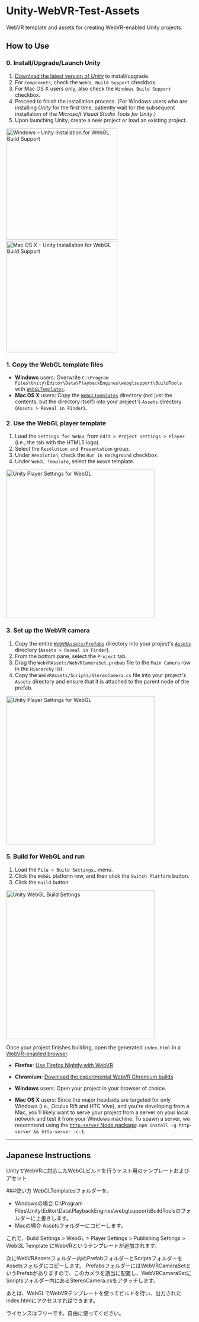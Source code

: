 # Unity-WebVR-Test-Assets

WebVR template and assets for creating WebVR-enabled Unity projects.


## How to Use

### 0. Install/Upgrade/Launch Unity

1. [Download the latest version of _Unity_](https://unity3d.com/get-unity/update) to install/upgrade.
2. For `Components`, check the `WebGL Build Support` checkbox.
3. For Mac OS X users only, also check the `Windows Build Support` checkbox.
4. Proceed to finish the installation process. (For Windows users who are installing _Unity_ for the first time, patiently wait for the subsequent installation of the _Microsoft Visual Studio Tools for Unity_.)
5. Upon launching Unity, create a new project or load an existing project.

<img height="300" style="max-width: 400px" alt="Windows – Unity Installation for WebGL Build Support" title="Windows – Unity Installation for WebGL Build Support" src="https://cloud.githubusercontent.com/assets/203725/14880434/9d1b6dde-0ce3-11e6-875d-7f198c1d8016.png"> &nbsp; <img height="300" style="max-width: 400px" alt="Mac OS X – Unity Installation for WebGL Build Support" title="Mac OS X – Unity Installation for WebGL Build Support" src="https://cloud.githubusercontent.com/assets/203725/14880435/9d1ce0d8-0ce3-11e6-938c-bbc7d73dcd4f.png">

### 1. Copy the WebGL template files

* __Windows__ users: Overwrite `C:\Program Files\Unity\Editor\Data\PlaybackEngines\webglsupport\BuildTools` with [`WebGLTemplates`](WebGLTemplates).
* __Mac OS X__ users: Copy the [`WebGLTemplates`](WebGLTemplates) directory (not just the contents, but the directory itself) into your project's `Assets` directory (`Assets > Reveal in Finder`).

### 2. Use the WebGL player template

1. Load the `Settings for WebGL` from `Edit > Project Settings > Player` (i.e., the tab with the HTML5 logo).
2. Select the `Resolution and Presentation` group.
3. Under `Resolution`, check the `Run In Background` checkbox.
4. Under `WebGL Template`, select the `WebVR` template.

<img width="400" alt="Unity Player Settings for WebGL" title="Unity Player Settings for WebGL" src="https://cloud.githubusercontent.com/assets/203725/14880230/90984d76-0ce2-11e6-8dd6-1bb88699e14f.png">

### 3. Set up the WebVR camera

1. Copy the entire [`WebVRAssets/Prefabs`](WebVRAssets/Prefabs) directory into your project's [`Assets`](#1-copy-the-webgl-template-files) directory (`Assets > Reveal in Finder`).
2. From the bottom pane, select the `Project` tab.
3. Drag the `WebVRAssets/WebVRCameraSet.prebab` file to the `Main Camera` row in the `Hierarchy` list.
4. Copy the `WebVRAssets/Scripts/StereoCamera.cs` file into your project's `Assets` directory and ensure that it is attached to the parent node of the prefab.

<img width="400" alt="Unity Player Settings for WebGL" title="Unity Player Settings for WebGL" src="https://cloud.githubusercontent.com/assets/203725/14883995/ce771dde-0cf6-11e6-82aa-1332f2a3987f.png">

### 5. Build for WebGL and run

1. Load the `File > Build Settings…` menu.
2. Click the `WebGL` platform row, and then click the `Switch Platform` button.
3. Click the `Build` button.

<img width="400" alt="Unity WebGL Build Settings" title="Unity WebGL Build Settings" src="https://cloud.githubusercontent.com/assets/203725/14879699/95632c7a-0cdf-11e6-9b59-9e7e01504c54.png">


Once your project finishes building, open the generated `index.html` in a [WebVR-enabled browser](https://webvr.info/#how-can-i-try-it).

* __Firefox__: [Use Firefox Nightly with WebVR](http://mozvr.com/#start)
* __Chromium__: [Download the experimental WebVR Chromium builds](https://webvr.info/get-chrome/)

* __Windows__ users: Open your project in your browser of choice.
* __Mac OS X__ users: Since the major headsets are targeted for only Windows (i.e., Oculus Rift and HTC Vive), and you're developing from a Mac, you'll likely want to serve your project from a server on your local network and test it from your Windows machine. To spawn a server, we recommend using the [`http-server` Node package](https://www.npmjs.com/package/http-server): `npm install -g http-server && http-server -c-1`.


----



## Japanese Instructions

UnityでWebVRに対応したWebGLビルドを行うテスト用のテンプレートおよびアセット

###使い方
WebGLTemplatesフォルダーを、
* Windowsの場合
  C:\Program Files\Unity\Editor\Data\PlaybackEngines\webglsupport\BuildToolsのフォルダーに上書きします。
* Macの場合
  Assetsフォルダーにコピーします。

これで、Build Settings > WebGL > Player Settings > Publishing Settings > WebGL Template にWebVRというテンプレートが追加されます。

次にWebVRAssetsフォルダー内のPrefabフォルダーとScriptsフォルダーをAssetsフォルダにコピーします。
PrefabsフォルダーにはWebVRCameraSetというPrefabがありますので、このカメラを適当に配置し、WebVRCameraSetにScriptsフォルダー内にあるStereoCamera.csをアタッチします。

あとは、WebGLでWebVRテンプレートを使ってビルドを行い、出力されたindex.htmlにアクセスすればできます。


ライセンスはフリーです。自由に使ってください。
